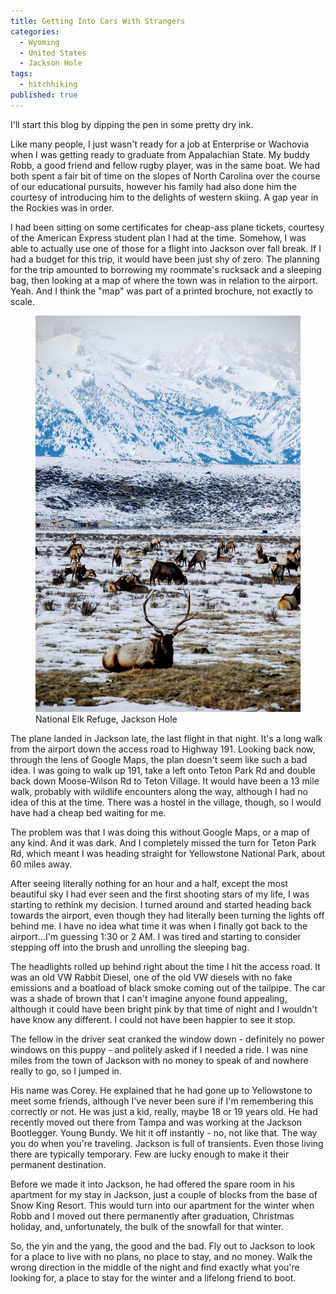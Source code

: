 ```yaml
---
title: Getting Into Cars With Strangers
categories:
  - Wyoming
  - United States
  - Jackson Hole
tags:
  - hitchhiking
published: true
---
```

I'll start this blog by dipping the pen in some pretty dry ink.

Like many people, I just wasn't ready for a job at Enterprise or Wachovia when I was getting ready to graduate from Appalachian State.  My buddy Robb, a good friend and fellow rugby player, was in the same boat.  We had both spent a fair bit of time on the slopes of North Carolina over the course of our educational pursuits, however his family had also done him the courtesy of introducing him to the delights of western skiing.  A gap year in the Rockies was in order.

I had been sitting on some certificates for cheap-ass plane tickets, courtesy of the American Express student plan I had at the time.  Somehow, I was able to actually use one of those for a flight into Jackson over fall break.  If I had a budget for this trip, it would have been just shy of zero.  The planning for the trip amounted to borrowing my roommate's rucksack and a sleeping bag, then looking at a map of where the town was in relation to the airport.  Yeah.  And I think the "map" was part of a printed brochure, not exactly to scale.

<figure class="half">
	<a href="https://pomaking.github.io/images/elk-refuge.JPG"><img src="/images/elk-refuge.JPG"></a>
	<figcaption>National Elk Refuge, Jackson Hole</figcaption>
</figure>

The plane landed in Jackson late, the last flight in that night.  It's a long walk from the airport down the access road to Highway 191.  Looking back now, through the lens of Google Maps, the plan doesn't seem like such a bad idea.  I was going to walk up 191, take a left onto Teton Park Rd and double back down Moose-Wilson Rd to Teton Village.  It would have been a 13 mile walk, probably with wildlife encounters along the way, although I had no idea of this at the time.  There was a hostel in the village, though, so I would have had a cheap bed waiting for me.

The problem was that I was doing this without Google Maps, or a map of any kind.  And it was dark.  And I completely missed the turn for Teton Park Rd, which meant I was heading straight for Yellowstone National Park, about 60 miles away.

After seeing literally nothing for an hour and a half, except the most beautiful sky I had ever seen and the first shooting stars of my life, I was starting to rethink my decision.  I turned around and started heading back towards the airport, even though they had literally been turning the lights off behind me.  I have no idea what time it was when I finally got back to the airport...I'm guessing 1:30 or 2 AM.  I was tired and starting to consider stepping off into the brush and unrolling the sleeping bag.  

The headlights rolled up behind right about the time I hit the access road.  It was an old VW Rabbit Diesel, one of the old VW diesels with no fake emissions and a boatload of black smoke coming out of the tailpipe.  The car was a shade of brown that I can't imagine anyone found appealing, although it could have been bright pink by that time of night and I wouldn't have know any different.  I could not have been happier to see it stop.

The fellow in the driver seat cranked the window down - definitely no power windows on this puppy - and politely asked if I needed a ride.  I was nine miles from the town of Jackson with no money to speak of and nowhere really to go, so I jumped in. 

His name was Corey.  He explained that he had gone up to Yellowstone to meet some friends, although I've never been sure if I'm remembering this correctly or not.  He was just a kid, really, maybe 18 or 19 years old.  He had recently moved out there from Tampa and was working at the Jackson Bootlegger.  Young Bundy.  We hit it off instantly - no, not like that.  The way you do when you're traveling.  Jackson is full of transients.  Even those living there are typically temporary.  Few are lucky enough to make it their permanent destination.  

Before we made it into Jackson, he had offered the spare room in his apartment for my stay in Jackson, just a couple of blocks from the base of Snow King Resort.  This would turn into our apartment for the winter when Robb and I moved out there permanently after graduation, Christmas holiday, and, unfortunately, the bulk of the snowfall for that winter.

So, the yin and the yang, the good and the bad.  Fly out to Jackson to look for a place to live with no plans, no place to stay, and no money.  Walk the wrong direction in the middle of the night and find exactly what you're looking for, a place to stay for the winter and a lifelong friend to boot.
